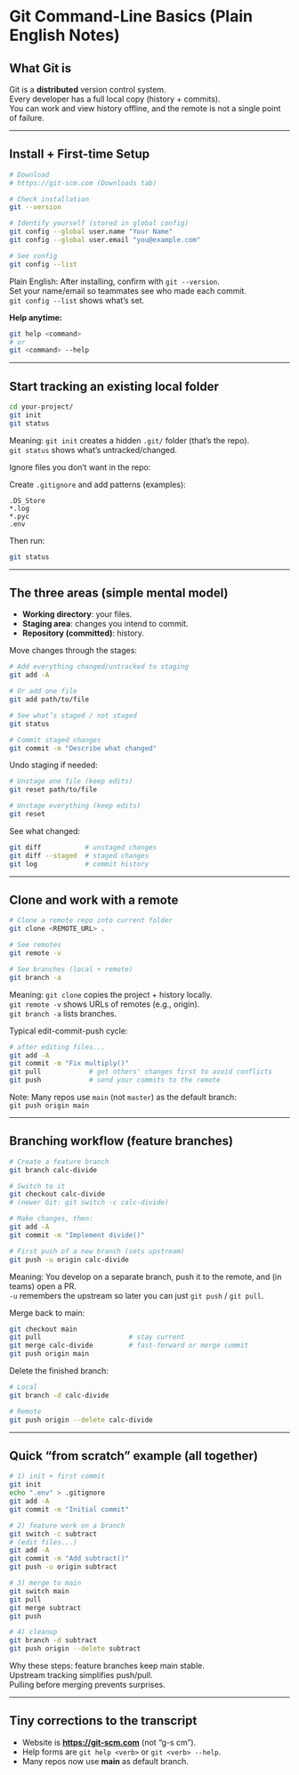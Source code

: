 # Git Command-Line Basics (Plain English Notes)

## What Git is
Git is a **distributed** version control system.  
Every developer has a full local copy (history + commits).  
You can work and view history offline, and the remote is not a single point of failure.

---

## Install + First-time Setup

```bash
# Download
# https://git-scm.com (Downloads tab)

# Check installation
git --version

# Identify yourself (stored in global config)
git config --global user.name "Your Name"
git config --global user.email "you@example.com"

# See config
git config --list
```

Plain English: After installing, confirm with `git --version`.  
Set your name/email so teammates see who made each commit.  
`git config --list` shows what’s set.

**Help anytime:**

```bash
git help <command>
# or
git <command> --help
```

---

## Start tracking an existing local folder

```bash
cd your-project/
git init
git status
```

Meaning: `git init` creates a hidden `.git/` folder (that’s the repo).  
`git status` shows what’s untracked/changed.

Ignore files you don’t want in the repo:  

Create `.gitignore` and add patterns (examples):

```
.DS_Store
*.log
*.pyc
.env
```

Then run:

```bash
git status
```

---

## The three areas (simple mental model)

- **Working directory**: your files.  
- **Staging area**: changes you intend to commit.  
- **Repository (committed)**: history.  

Move changes through the stages:

```bash
# Add everything changed/untracked to staging
git add -A

# Or add one file
git add path/to/file

# See what’s staged / not staged
git status

# Commit staged changes
git commit -m "Describe what changed"
```

Undo staging if needed:

```bash
# Unstage one file (keep edits)
git reset path/to/file

# Unstage everything (keep edits)
git reset
```

See what changed:

```bash
git diff           # unstaged changes
git diff --staged  # staged changes
git log            # commit history
```

---

## Clone and work with a remote

```bash
# Clone a remote repo into current folder
git clone <REMOTE_URL> .

# See remotes
git remote -v

# See branches (local + remote)
git branch -a
```

Meaning: `git clone` copies the project + history locally.  
`git remote -v` shows URLs of remotes (e.g., origin).  
`git branch -a` lists branches.

Typical edit-commit-push cycle:

```bash
# after editing files...
git add -A
git commit -m "Fix multiply()"
git pull            # get others' changes first to avoid conflicts
git push            # send your commits to the remote
```

Note: Many repos use `main` (not `master`) as the default branch:  
`git push origin main`

---

## Branching workflow (feature branches)

```bash
# Create a feature branch
git branch calc-divide

# Switch to it
git checkout calc-divide
# (newer Git: git switch -c calc-divide)

# Make changes, then:
git add -A
git commit -m "Implement divide()"

# First push of a new branch (sets upstream)
git push -u origin calc-divide
```

Meaning: You develop on a separate branch, push it to the remote, and (in teams) open a PR.  
`-u` remembers the upstream so later you can just `git push` / `git pull`.

Merge back to main:

```bash
git checkout main
git pull                      # stay current
git merge calc-divide         # fast-forward or merge commit
git push origin main
```

Delete the finished branch:

```bash
# Local
git branch -d calc-divide

# Remote
git push origin --delete calc-divide
```

---

## Quick “from scratch” example (all together)

```bash
# 1) init + first commit
git init
echo ".env" > .gitignore
git add -A
git commit -m "Initial commit"

# 2) feature work on a branch
git switch -c subtract
# (edit files...)
git add -A
git commit -m "Add subtract()"
git push -u origin subtract

# 3) merge to main
git switch main
git pull
git merge subtract
git push

# 4) cleanup
git branch -d subtract
git push origin --delete subtract
```

Why these steps: feature branches keep main stable.  
Upstream tracking simplifies push/pull.  
Pulling before merging prevents surprises.

---

## Tiny corrections to the transcript

- Website is **https://git-scm.com** (not “g-s cm”).  
- Help forms are `git help <verb>` or `git <verb> --help`.  
- Many repos now use **main** as default branch.  
